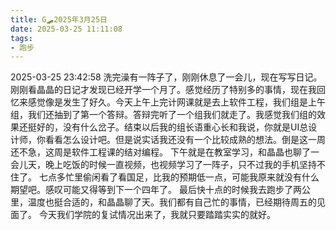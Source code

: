 ```yaml
---
title: G🛹2025年3月25日
date: 2025-03-25 11:11:08
tags:
- 跑步
---
```


2025-03-25 23:42:58
洗完澡有一阵子了，刚刚休息了一会儿，现在写写日记。
刚刚看晶晶的日记才发现已经开学一个月了。感觉经历了特别多的事情，现在我回忆来感觉像是发生了好久。今天上午上完计网课就是去上软件工程，我们组是上午组，我们还抽到了第一个答辩。答辩完听了一个组我们就走了。我感觉我们组的效果还挺好的，没有什么岔子。结束以后我的组长语重心长和我说，你就是UI总设计师，你看看怎么设计吧。但是说实话我还没有一个比较成熟的想法。倒是这一周还不急，这周是软件工程课的结对编程。
下午就是在教室学习，和晶晶也聊了一会儿天，晚上吃饭的时候一直视频，也视频学习了一阵子，只不过我的手机坚持不住了。
七点多忙里偷闲看了看国足，比我的预期低一点，可能我原来就没有什么期望吧。感叹可能又得等到下一个四年了。
最后快十点的时候我去跑步了两公里，温度也挺合适的，和晶晶聊了天。我们都有自己忙的事情，已经期待周五的见面了。
今天我们学院的复试情况出来了，我就只要踏踏实实的就好。
